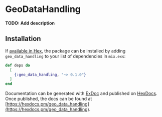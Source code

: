 # GeoDataHandling

**TODO: Add description**

## Installation

If [available in Hex](https://hex.pm/docs/publish), the package can be installed
by adding `geo_data_handling` to your list of dependencies in `mix.exs`:

```elixir
def deps do
  [
    {:geo_data_handling, "~> 0.1.0"}
  ]
end
```

Documentation can be generated with [ExDoc](https://github.com/elixir-lang/ex_doc)
and published on [HexDocs](https://hexdocs.pm). Once published, the docs can
be found at [https://hexdocs.pm/geo_data_handling](https://hexdocs.pm/geo_data_handling).

